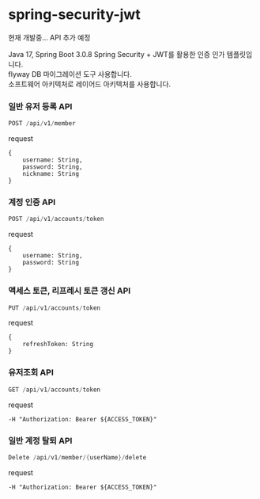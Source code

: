 # spring-security-jwt

현재 개발중... API 추가 예정

Java 17, Spring Boot 3.0.8
Spring Security + JWT를 활용한 인증 인가 템플릿입니다.  
flyway DB 마이그레이션 도구 사용합니다.  
소프트웨어 아키텍처로 레이어드 아키텍처를 사용합니다.  


### 일반 유저 등록 API  
```java  
POST /api/v1/member  
```
request
```  
{
    username: String,
    password: String,
    nickname: String
}
```


### 계정 인증 API
```java
POST /api/v1/accounts/token
```
request
```  
{
    username: String,
    password: String
}
```


### 액세스 토큰, 리프레시 토큰 갱신 API
```java
PUT /api/v1/accounts/token
```
request
```  
{
    refreshToken: String
}
```


### 유저조회 API
```java
GET /api/v1/accounts/token
```
request
```  
-H "Authorization: Bearer ${ACCESS_TOKEN}"
```


### 일반 계정 탈퇴 API  
```java  
Delete /api/v1/member/{userName}/delete  
```
request
```  
-H "Authorization: Bearer ${ACCESS_TOKEN}"
```

